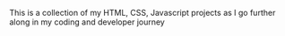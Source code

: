 This is a collection of my HTML, CSS, Javascript projects as I go further along in my coding and developer journey
